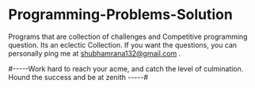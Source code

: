 # Programming-Problems-Solution
Programs that are collection of challenges and Competitive programming question. Its an eclectic Collection.
If you want the questions, you can personally ping me at shubhamrana132@gmail.com .


#-----Work hard to reach your acme, and catch the level of culmination. Hound the success and be at zenith -----#
